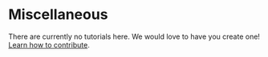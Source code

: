 # Miscellaneous

There are currently no tutorials here. We would love to have you create one! [Learn how to contribute](./).

